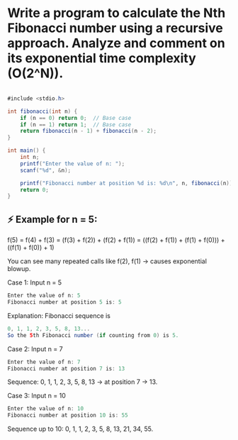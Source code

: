 # Write a program to calculate the Nth Fibonacci number using a recursive approach. Analyze and comment on its exponential time complexity (O(2^N)).

```java

#include <stdio.h>

int fibonacci(int n) {
    if (n == 0) return 0;  // Base case
    if (n == 1) return 1;  // Base case
    return fibonacci(n - 1) + fibonacci(n - 2);
}

int main() {
    int n;
    printf("Enter the value of n: ");
    scanf("%d", &n);

    printf("Fibonacci number at position %d is: %d\n", n, fibonacci(n));
    return 0;
}


```

## ⚡ Example for n = 5:

f(5)
= f(4) + f(3)
= (f(3) + f(2)) + (f(2) + f(1))
= ((f(2) + f(1)) + (f(1) + f(0))) + ((f(1) + f(0)) + 1)


You can see many repeated calls like f(2), f(1) → causes exponential blowup.

Case 1: Input n = 5
```java
Enter the value of n: 5
Fibonacci number at position 5 is: 5
```

Explanation: Fibonacci sequence is
```java
0, 1, 1, 2, 3, 5, 8, 13...
So the 5th Fibonacci number (if counting from 0) is 5.
```
Case 2: Input n = 7
```java
Enter the value of n: 7
Fibonacci number at position 7 is: 13
```

Sequence: 0, 1, 1, 2, 3, 5, 8, 13 → at position 7 → 13.

Case 3: Input n = 10
```java
Enter the value of n: 10
Fibonacci number at position 10 is: 55
```

Sequence up to 10: 0, 1, 1, 2, 3, 5, 8, 13, 21, 34, 55.
